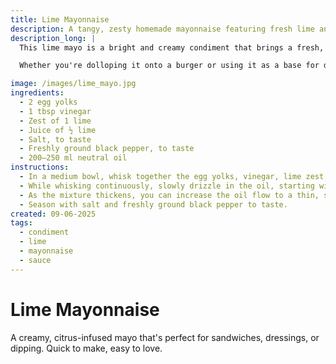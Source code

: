 ```yaml
---
title: Lime Mayonnaise
description: A tangy, zesty homemade mayonnaise featuring fresh lime and natural oil.
description_long: |
  This lime mayo is a bright and creamy condiment that brings a fresh, citrusy kick to sandwiches, grilled vegetables, or crispy fries. Made with rich egg yolks, fragrant lime zest, and a touch of vinegar, it's a simple emulsion that elevates everyday meals.

  Whether you're dolloping it onto a burger or using it as a base for dressings and dips, this lime mayo delivers a perfect balance of richness and acidity — all whipped up in minutes.

image: /images/lime_mayo.jpg
ingredients:
  - 2 egg yolks
  - 1 tbsp vinegar
  - Zest of 1 lime
  - Juice of ½ lime
  - Salt, to taste
  - Freshly ground black pepper, to taste
  - 200–250 ml neutral oil 
instructions:
  - In a medium bowl, whisk together the egg yolks, vinegar, lime zest, and lime juice until smooth.
  - While whisking continuously, slowly drizzle in the oil, starting with just a few drops at a time to begin the emulsion.
  - As the mixture thickens, you can increase the oil flow to a thin, steady stream, whisking constantly until all the oil is incorporated and the mayo is thick and glossy.
  - Season with salt and freshly ground black pepper to taste.
created: 09-06-2025
tags:
  - condiment
  - lime
  - mayonnaise
  - sauce
---
```


# Lime Mayonnaise

A creamy, citrus-infused mayo that's perfect for sandwiches, dressings, or dipping. Quick to make, easy to love.
